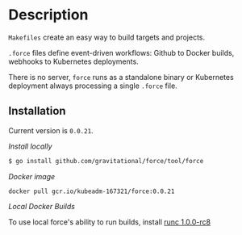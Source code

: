 # Description

`Makefiles` create an easy way to build targets and projects.

`.force` files define event-driven workflows: Github to Docker builds, webhooks to Kubernetes deployments.

There is no server, `force` runs as a standalone binary or Kubernetes deployment
always processing a single `.force` file.

## Installation

Current version is `0.0.21`.

*Install locally*

```bash
$ go install github.com/gravitational/force/tool/force
```

*Docker image*

```
docker pull gcr.io/kubeadm-167321/force:0.0.21
```

*Local Docker Builds*

To use local force's ability to run builds, install
[runc 1.0.0-rc8](https://github.com/opencontainers/runc/releases/tag/v1.0.0-rc8)
